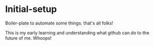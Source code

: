 # Initial-setup

Boiler-plate to automate some things. that's all folks!

This is my early learning and understanding what github can do to the future of me. Whoops!